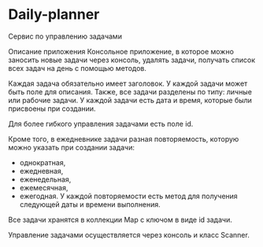 # Daily-planner
Сервис по управлению задачами 

Описание приложения
Консольное приложение, в которое можно заносить новые задачи через консоль, удалять задачи, получать список всех задач на день с помощью методов.

Каждая задача обязательно имеет заголовок. У каждой задачи может быть поле для описания. Также, все задачи разделены по типу: личные или рабочие задачи. У каждой задачи есть дата и время, которые были присвоены при создании.

Для более гибкого управления задачами есть поле id.

Кроме того, в ежедневнике задачи разная повторяемость, которую можно указать при создании задачи:

- однократная,
- ежедневная,
- еженедельная,
- ежемесячная,
- ежегодная.
У каждой повторяемости есть метод для получения следующей даты и времени выполнения.

Все задачи хранятся в коллекции Map с ключом в виде id задачи.

Управление задачами осуществляется через консоль и класс Scanner.
